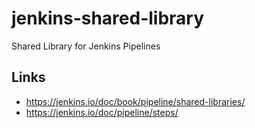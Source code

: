 # jenkins-shared-library
Shared Library for Jenkins Pipelines

## Links
* https://jenkins.io/doc/book/pipeline/shared-libraries/
* https://jenkins.io/doc/pipeline/steps/